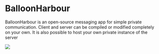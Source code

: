 # BalloonHarbour

BalloonHarbour is an open-source messaging app for simple private communication.
Client and server can be compiled or modified completely on your own. 
It is also possible to host your own private instance of the server

![](C:\Users\User\source\repos\balloonHarbour\clientV2\staticLoginPage.png)
